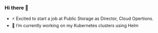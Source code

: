 ### Hi there 👋

- ⚡ Excited to start a job at Public Storage as Director, Cloud Opertions.
- 🔭 I’m currently working on my Kubernetes clusters using Helm

<!--
**jfmatth/jfmatth** is a ✨ _special_ ✨ repository because its `README.md` (this file) appears on your GitHub profile.

Here are some ideas to get you started:

- 🔭 I’m currently working on ...
- 🌱 I’m currently learning ...
- 👯 I’m looking to collaborate on ...
- 🤔 I’m looking for help with ...
- 💬 Ask me about ...
- 📫 How to reach me: ...
- 😄 Pronouns: ...
- ⚡ Fun fact: ...
-->
